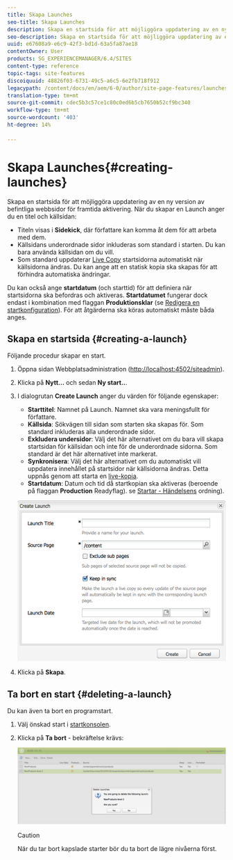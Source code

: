 ```yaml
---
title: Skapa Launches
seo-title: Skapa Launches
description: Skapa en startsida för att möjliggöra uppdatering av en ny version av befintliga webbsidor för framtida aktivering. När du skapar en Launch anger du en titel och källsidan.
seo-description: Skapa en startsida för att möjliggöra uppdatering av en ny version av befintliga webbsidor för framtida aktivering. När du skapar en Launch anger du en titel och källsidan.
uuid: e67608a9-e6c9-42f3-bd1d-63a5fa87ae18
contentOwner: User
products: SG_EXPERIENCEMANAGER/6.4/SITES
content-type: reference
topic-tags: site-features
discoiquuid: 48826f03-6731-49c5-a6c5-6e2fb718f912
legacypath: /content/docs/en/aem/6-0/author/site-page-features/launches
translation-type: tm+mt
source-git-commit: cdec5b3c57ce1c80c0ed6b5cb7650b52cf9bc340
workflow-type: tm+mt
source-wordcount: '403'
ht-degree: 14%

---
```



# Skapa Launches{#creating-launches}

Skapa en startsida för att möjliggöra uppdatering av en ny version av befintliga webbsidor för framtida aktivering. När du skapar en Launch anger du en titel och källsidan:

* Titeln visas i **Sidekick**, där författare kan komma åt dem för att arbeta med dem.
* Källsidans underordnade sidor inkluderas som standard i starten. Du kan bara använda källsidan om du vill.
* Som standard uppdaterar [Live Copy](/help/sites-administering/msm.md) startsidorna automatiskt när källsidorna ändras. Du kan ange att en statisk kopia ska skapas för att förhindra automatiska ändringar.

Du kan också ange **startdatum** (och starttid) för att definiera när startsidorna ska befordras och aktiveras. **Startdatumet** fungerar dock endast i kombination med flaggan **Produktionsklar** (se [Redigera en startkonfiguration](/help/sites-classic-ui-authoring/classic-launches-editing.md#editing-a-launch-configuration)). För att åtgärderna ska köras automatiskt måste båda anges.

## Skapa en startsida {#creating-a-launch}

Följande procedur skapar en start.

1. Öppna sidan Webbplatsadministration ([http://localhost:4502/siteadmin](http://localhost:4502/siteadmin)).
1. Klicka på **Nytt...** och sedan **Ny start..**.
1. I dialogrutan **Create Launch** anger du värden för följande egenskaper:

   * **Starttitel**: Namnet på Launch. Namnet ska vara meningsfullt för författare.
   * **Källsida**: Sökvägen till sidan som starten ska skapas för. Som standard inkluderas alla underordnade sidor.
   * **Exkludera undersidor**: Välj det här alternativet om du bara vill skapa startsidan för källsidan och inte för de underordnade sidorna. Som standard är det här alternativet inte markerat.
   * **Synkronisera**: Välj det här alternativet om du automatiskt vill uppdatera innehållet på startsidor när källsidorna ändras. Detta uppnås genom att starta en [live-kopia](/help/sites-administering/msm.md).
   * **Startdatum**: Datum och tid då startkopian ska aktiveras (beroende på flaggan  **Production** Readyflag). se  [Startar - Händelsens](/help/sites-authoring/launches.md#launches-the-order-of-events) ordning).

   ![chlimage_1-99](assets/chlimage_1-99.png)

1. Klicka på **Skapa**.

## Ta bort en start {#deleting-a-launch}

Du kan även ta bort en programstart.

1. Välj önskad start i [startkonsolen](/help/sites-classic-ui-authoring/classic-launches.md).
1. Klicka på **Ta bort** - bekräftelse krävs:

   ![chlimage_1-100](assets/chlimage_1-100.png)

   >[!CAUTION]
   >
   >När du tar bort kapslade starter bör du ta bort de lägre nivåerna först.

